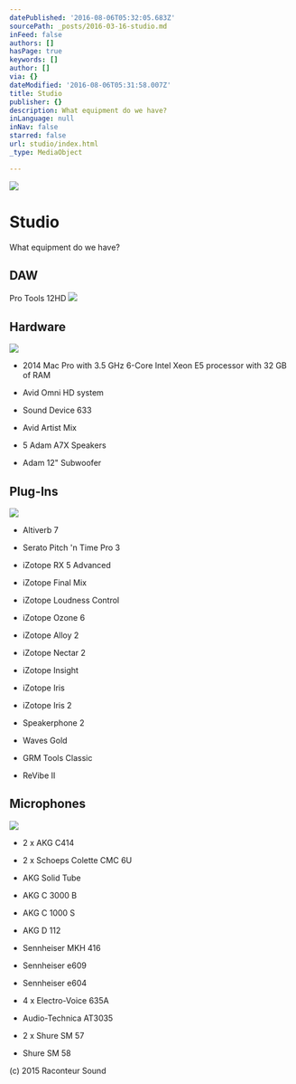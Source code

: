 ```yaml
---
datePublished: '2016-08-06T05:32:05.683Z'
sourcePath: _posts/2016-03-16-studio.md
inFeed: false
authors: []
hasPage: true
keywords: []
author: []
via: {}
dateModified: '2016-08-06T05:31:58.007Z'
title: Studio
publisher: {}
description: What equipment do we have?
inLanguage: null
inNav: false
starred: false
url: studio/index.html
_type: MediaObject

---
```

![](https://the-grid-user-content.s3-us-west-2.amazonaws.com/8a408fde-6a6a-4040-8eb8-8d57bfde264b.jpg)

# Studio

What equipment do we have?

## DAW

Pro Tools 12HD
![](https://s3-us-west-2.amazonaws.com/the-grid-img/p/4f5ca596961c6c447c19927440987306381cbd04.jpg)

## Hardware
![](https://s3-us-west-2.amazonaws.com/the-grid-img/p/b1dec9cef2cafc3f135747aae3d9964e9bc4b412.jpg)

* 2014 Mac Pro with 3.5 GHz 6-Core Intel Xeon E5 processor with 32 GB of RAM

* Avid Omni HD system

* Sound Device 633

* Avid Artist Mix

* 5 Adam A7X Speakers

* Adam 12" Subwoofer

## Plug-Ins
![](https://s3-us-west-2.amazonaws.com/the-grid-img/p/b50f85ca37dad0c329ee303f5bcb1830513dd8e7.jpg)

* Altiverb 7

* Serato Pitch 'n Time Pro 3

* iZotope RX 5 Advanced

* iZotope Final Mix

* iZotope Loudness Control

* iZotope Ozone 6

* iZotope Alloy 2

* iZotope Nectar 2

* iZotope Insight

* iZotope Iris

* iZotope Iris 2

* Speakerphone 2

* Waves Gold

* GRM Tools Classic

* ReVibe II

## Microphones
![](https://the-grid-user-content.s3-us-west-2.amazonaws.com/ab17022e-80bd-4bd2-87c4-8f1c0769f8a6.jpg)

* 2 x AKG C414

* 2 x Schoeps Colette CMC 6U

* AKG Solid Tube

* AKG C 3000 B

* AKG C 1000 S

* AKG D 112

* Sennheiser MKH 416

* Sennheiser e609

* Sennheiser e604

* 4 x Electro-Voice 635A

* Audio-Technica AT3035

* 2 x Shure SM 57

* Shure SM 58

(c) 2015 Raconteur Sound